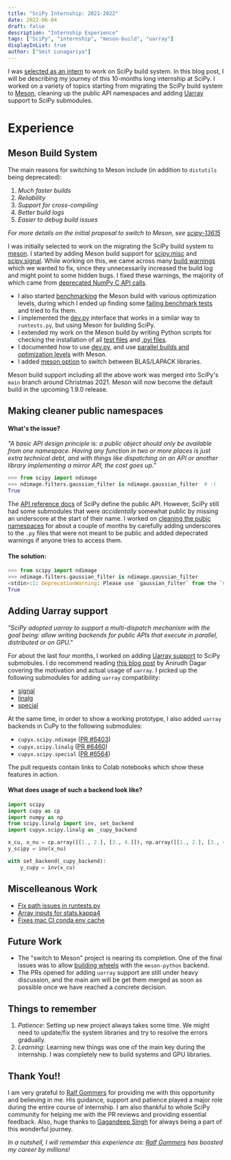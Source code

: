 ```yaml
---
title: "SciPy Internship: 2021-2022"
date: 2022-06-04
draft: false
description: "Internship Experience"
tags: ["SciPy", "internship", "meson-build", "uarray"]
displayInList: true
author: ["Smit Lunagariya"]
---
```


I was [selected as an intern](https://mail.python.org/archives/list/scipy-dev@python.org/message/4S43BYHDQIPQENNJ6EMQY5QZDZK3ZT5I/) to work on SciPy build system. In this blog post, I will be describing my journey of this 10-months long internship at SciPy. I worked on a variety of topics starting from migrating the SciPy build system to [Meson](https://mesonbuild.com/index.html), cleaning up the public API namespaces and adding [Uarray](https://uarray.org/en/latest/) support to SciPy submodules.


# Experience

## Meson Build System

The main reasons for switching to Meson include (in addition to `distutils` being deprecated):

1. _Much faster builds_
2. _Reliability_
3. _Support for cross-compiling_
4. _Better build logs_
5. _Easier to debug build issues_

_For more details on the initial proposal to switch to Meson, see [scipy-13615](https://github.com/scipy/scipy/issues/13615)_


I was initially selected to work on the migrating the SciPy build system to [meson](https://mesonbuild.com/index.html). I started by adding Meson build support
for [scipy.misc](https://github.com/rgommers/scipy/pull/35) and [scipy.signal](https://github.com/rgommers/scipy/pull/37). While working on this, we came across many [build warnings](https://github.com/rgommers/scipy/issues/42) which we wanted to fix, since they unnecessarily increased the build log and might point to some hidden bugs. I fixed these warnings, the majority of which came from [deprecated NumPy C API calls](https://github.com/rgommers/scipy/issues/30).

- I also started [benchmarking](https://github.com/rgommers/scipy/issues/58) the Meson build with various optimization levels, during which I ended up finding some [failing benchmark tests](https://github.com/scipy/scipy/issues/14667) and tried to fix them.
- I implemented the [dev.py](https://github.com/rgommers/scipy/pull/94) interface that works in a similar way to `runtests.py`, but using Meson for building SciPy.
- I extended my work on the Meson build by writing Python scripts for checking the installation of all [test files](https://github.com/rgommers/scipy/issues/69) and [.pyi files](https://github.com/scipy/scipy/pull/16010).
- I documented how to use [dev.py](https://github.com/rgommers/scipy/pull/96), and use [parallel builds and optimization levels](https://github.com/scipy/scipy/pull/15953) with Meson.
- I added [meson option](https://github.com/rgommers/scipy/pull/130) to switch between BLAS/LAPACK libraries.

Meson build support including all the above work was merged into SciPy's `main` branch around Christmas 2021. Meson will now become the default build in the upcoming 1.9.0 release.


## Making cleaner public namespaces

#### What's the issue?

_"A basic API design principle is: a public object should only be available from one namespace. Having any function in two or more places is just extra technical debt, and with things like dispatching on an API or another library implementing a mirror API, the cost goes up."_
```py
>>> from scipy import ndimage
>>> ndimage.filters.gaussian_filter is ndimage.gaussian_filter  # :(
True
```

The [API reference docs](http://scipy.github.io/devdocs/reference/index.html#api-definition) of SciPy define the public API. However, SciPy still had some submodules that were _accidentally_ somewhat public by missing an underscore at the start of their name.
I worked on [cleaning the pubic namespaces](https://github.com/scipy/scipy/issues/14360) for about a couple of months by carefully adding underscores to the `.py` files that were not meant to be public and added depecrated warnings if anyone tries to access them.

#### The solution:

```py
>>> from scipy import ndimage
>>> ndimage.filters.gaussian_filter is ndimage.gaussian_filter
<stdin>:1: DeprecationWarning: Please use `gaussian_filter` from the `scipy.ndimage` namespace, the `scipy.ndimage.filters` namespace is deprecated.
True
```

## Adding Uarray support


_"SciPy adopted uarray to support a multi-dispatch mechanism with the goal being: allow writing backends for public APIs that execute in parallel, distributed or on GPU."_

For about the last four months, I worked on adding [Uarray support](https://github.com/scipy/scipy/issues/14353) to SciPy submobules. I do recommend reading [this blog post](https://labs.quansight.org/blog/2021/10/array-libraries-interoperability/) by Anirudh Dagar covering the motivation and actual usage of `uarray`. I picked up the following submodules for adding `uarray` compatibility:
- [signal](https://github.com/rgommers/scipy/pull/101)
- [linalg](https://github.com/scipy/scipy/pull/15610)
- [special](https://github.com/scipy/scipy/pull/15665)

At the same time, in order to show a working prototype, I also added `uarray` backends in CuPy to the following submodules:
- `cupyx.scipy.ndimage` ([PR #6403](https://github.com/cupy/cupy/pull/6403))
- `cupyx.scipy.linalg` ([PR #6460](https://github.com/cupy/cupy/pull/6460))
- `cupyx.scipy.special` ([PR #6564](https://github.com/cupy/cupy/pull/6564))

The pull requests contain links to Colab notebooks which show these features in action.

#### What does usage of such a backend look like?

```py
import scipy
import cupy as cp
import numpy as np
from scipy.linalg import inv, set_backend
import cupyx.scipy.linalg as _cupy_backend

x_cu, x_nu = cp.array([[1., 2.], [3., 4.]]), np.array([[1., 2.], [3., 4.]])
y_scipy = inv(x_nu)

with set_backend(_cupy_backend):
    y_cupy = inv(x_cu)
```

## Miscelleanous Work

- [Fix path issues in runtests.py](https://github.com/scipy/scipy/pull/15440)
- [Array inputs for stats.kappa4](https://github.com/scipy/scipy/pull/15250)
- [Fixes mac CI conda env cache](https://github.com/rgommers/scipy/pull/115)

## Future Work

- The "switch to Meson" project is nearing its completion. One of the final issues was to allow [building wheels](https://github.com/scipy/scipy/pull/15476) with the `meson-python` backend.
- The PRs opened for adding `uarray` support are still under heavy discussion, and the main aim will be get them merged as soon as possible once we have reached a concrete decision.

## Things to remember

1. _Patience_: Setting up new project always takes some time. We might need to update/fix the system libraries and try to resolve the errors gradually.
2. _Learning_: Learning new things was one of the main key during the internship. I was completely new to build systems and GPU libraries.

## Thank You!!

I am very grateful to [Ralf Gommers](https://github.com/rgommers) for providing me with this opportunity and believing in me. His guidance, support and patience played a major role during the entire course of internship.
I am also thankful to whole SciPy community for helping me with the PR reviews and providing essential feedback. Also, huge thanks to [Gagandeep Singh](https://github.com/czgdp1807) for always being a part of this wonderful journey.

_In a nutshell, I will remember this experience as: [Ralf Gommers](https://github.com/rgommers) has boosted my career by millions!_
